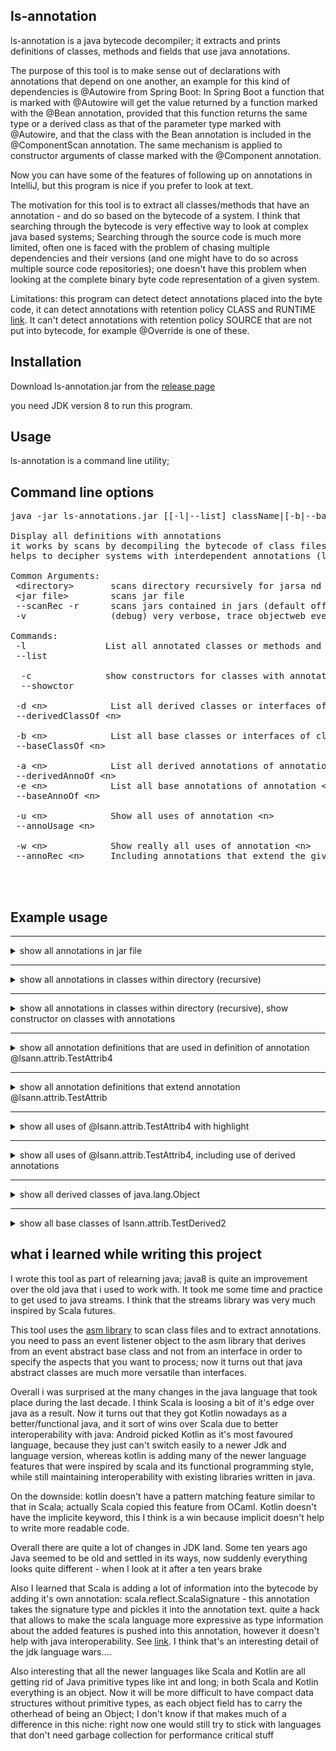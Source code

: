 ## ls-annotation

ls-annotation is a java bytecode decompiler; it extracts and prints definitions of classes, methods and fields that use java annotations.

The purpose of this tool is to make sense out of declarations with annotations that depend on one another, an example for this kind of dependencies is @Autowire from Spring Boot:
In Spring Boot a function that is marked with @Autowire will get the value returned by a function marked with the @Bean annotation, provided that this function
returns the same type or a derived class as that of the parameter type marked with @Autowire, and that the class with the Bean annotation is included in the @ComponentScan annotation.
The same mechanism is applied to constructor arguments of classe marked with the @Component annotation.

Now you can have some of the features of following up on annotations in IntelliJ, but this program is nice if you prefer to look at text.

The motivation for this tool is to extract all classes/methods that have an annotation - and do so based on the bytecode of a system. I think that searching through the bytecode is very effective way to look at complex java based systems; Searching through the source code is much more limited, often one is faced with the problem of chasing multiple dependencies and their versions (and one might have to do so across multiple source code repositories); one doesn't have this problem when looking at the complete binary byte code representation of a given system.

Limitations: this program can detect detect annotations placed into the byte code, it can detect annotations with retention policy CLASS and RUNTIME [link](https://docs.oracle.com/javase/7/docs/api/java/lang/annotation/RetentionPolicy.html). It can't detect annotations with retention policy SOURCE that are not put into bytecode, for example @Override is one of these.

## Installation 

Download ls-annotation.jar from the [release page](https://github.com/MoserMichael/ls-annotations/releases/)

you need JDK version 8 to run this program.

## Usage

ls-annotation is a command line utility;


## Command line options
<pre>
java -jar ls-annotations.jar [[-l|--list] className|[-b|--baseOf] className]|[[-d|--derivedOf]] [--scanRec|-r] [&lt;directory&gt;|&lt;jar file&gt;]*

Display all definitions with annotations
it works by scans by decompiling the bytecode of class files selectively to shows all definitions with annotations.
helps to decipher systems with interdependent annotations (like spring/grpc, etc)

Common Arguments:
 &lt;directory&gt;       scans directory recursively for jarsa nd object files to scan
 &lt;jar file&gt;        scans jar file
 --scanRec -r      scans jars contained in jars (default off) (optional)
 -v                (debug) very verbose, trace objectweb events

Commands:
 -l               List all annotated classes or methods and show the annotations
 --list

  -c              show constructors for classes with annotations (for -l)
  --showctor

 -d &lt;n&gt;            List all derived classes or interfaces of class/interface &lt;n&gt;
 --derivedClassOf &lt;n&gt;

 -b &lt;n&gt;            List all base classes or interfaces of class/interface &lt;n&gt;
 --baseClassOf &lt;n&gt;

 -a &lt;n&gt;            List all derived annotations of annotation &lt;n&gt;
 --derivedAnnoOf &lt;n&gt;
 -e &lt;n&gt;            List all base annotations of annotation &lt;n&gt;
 --baseAnnoOf &lt;n&gt;

 -u &lt;n&gt;            Show all uses of annotation &lt;n&gt;
 --annoUsage &lt;n&gt;

 -w &lt;n&gt;            Show really all uses of annotation &lt;n&gt;
 --annoRec &lt;n&gt;     Including annotations that extend the given one and their usage



</pre>

## Example usage

    
<hr>
<details>
<summary>show all annotations in jar file</summary>
  

Command: <code>java -jar ls-annotations.jar -l ./ls-annotations/build/libs/ls-annotations.jar</code>

<pre>
    File: ./ls-annotations/build/libs/ls-annotations.jar - org/objectweb/asm/ClassReader.class
    
    public class org.objectweb.asm.ClassReader{
    
        @java.lang.Deprecated
        public final deprecated byte[] b;}
    
    File: ./ls-annotations/build/libs/ls-annotations.jar - org/objectweb/asm/ClassWriter.class
    
    public class org.objectweb.asm.ClassWriter
      extends org.objectweb.asm.ClassVisitor{
    
        @java.lang.Deprecated
        public deprecated int newHandle(int,java.lang.String,java.lang.String,java.lang.String);
    }
    
    File: ./ls-annotations/build/libs/ls-annotations.jar - org/objectweb/asm/Handle.class
    
    public final class org.objectweb.asm.Handle{
    
        @java.lang.Deprecated
        public deprecated &lt;init&gt;(int,java.lang.String,java.lang.String,java.lang.String);
    }
    
    File: ./ls-annotations/build/libs/ls-annotations.jar - org/objectweb/asm/MethodVisitor.class
    
    public abstract class org.objectweb.asm.MethodVisitor{
    
        @java.lang.Deprecated
        public deprecated void visitMethodInsn(int,java.lang.String,java.lang.String,java.lang.String);
    }
    
    File: ./ls-annotations/build/libs/ls-annotations.jar - org/objectweb/asm/Opcodes.class
    
    public abstract interface org.objectweb.asm.Opcodes{
    
        @java.lang.Deprecated
        public static final deprecated int ASM10_EXPERIMENTAL = 17432576;}
    

</pre>  
  
</details>

    
<hr>
<details>
<summary>show all annotations in classes within directory (recursive)</summary>
  

Command: <code>java -jar ls-annotations.jar -l ./ls-annotations/build/classes</code>

<pre>
    File: ./ls-annotations/build/classes/java/test/lsann/AppTest.class
    
    public class lsann.AppTest{
    
        @org.junit.Test
        public void testScanAnnotations();
    
    
        @org.junit.Test
        public void testScanAnnotationsAndShowCtor();
    
    
        @org.junit.Test
        public void testShowDerived();
    
    
        @org.junit.Test
        public void testAnnotationUsage();
    }
    
    File: ./ls-annotations/build/classes/java/test/lsann/attrib/ClassWithAnnotations.class
    
    
    @org.springframework.boot.autoconfigure.SpringBootApplication(
        scanBasePackages={
            "com.max.b2c.*"})
    @org.springframework.context.annotation.ComponentScan(
        basePackages={
            "arg.a",
            "org.b"},
        excludeFilters={
            @org.springframework.context.annotation.ComponentScan$Filter(
                    type=org.springframework.context.annotation.FilterType.CUSTOM,
                    classes={
                        lsann.attrib.ClassWithAnnotations.class}),
            @org.springframework.context.annotation.ComponentScan$Filter(
                    type=org.springframework.context.annotation.FilterType.CUSTOM,
                    classes={
                        org.springframework.boot.autoconfigure.AutoConfigurationExcludeFilter.class})})
    public class lsann.attrib.ClassWithAnnotations{
    
        @org.springframework.context.annotation.Bean
        public lsann.attrib.ClassWithAnnotations outgoingMessageBuilderFactory(
                @org.springframework.beans.factory.annotation.Autowired
                java.util.List,
                @org.springframework.beans.factory.annotation.Value(
                    value="${external.s3.region}")
                java.lang.String,
                @org.springframework.beans.factory.annotation.Value(
                    value="${external.s3.bucket}")
                java.lang.String,
                @org.springframework.beans.factory.annotation.Value(
                    value="${external.s3.min-message-size-bytes}")
                int,
                @org.springframework.beans.factory.annotation.Value(
                    value="${external.s3.upload-part-size-bytes}")
                int);
    }
    
    File: ./ls-annotations/build/classes/java/test/lsann/attrib/TestDerived2.class
    
    public class lsann.attrib.TestDerived2
      extends lsann.attrib.TestDerivedClass{
    
        @lsann.attrib.TestAttrib4
         java.lang.String member;
        @lsann.attrib.TestAttrib4
        public void setMe(java.lang.String);
    }
    
    File: ./ls-annotations/build/classes/java/test/lsann/attrib/TestAttrib.class
    
    public @interface lsann.attrib.TestAttrib
      implements java.lang.annotation.Annotation{
        public abstract java.lang.String name();
    }
    
    File: ./ls-annotations/build/classes/java/test/lsann/attrib/TestBaseClass.class
    
    
    @lsann.attrib.TestAttrib4
    public class lsann.attrib.TestBaseClass{
    }
    
    File: ./ls-annotations/build/classes/java/test/lsann/attrib/TestAttrib4.class
    
    
    @lsann.attrib.TestAttrib2
    public @interface lsann.attrib.TestAttrib4
      implements java.lang.annotation.Annotation{
    }
    
    File: ./ls-annotations/build/classes/java/test/lsann/attrib/TestAttrib2.class
    
    
    @lsann.attrib.TestAttrib(
        name="kuku")
    public @interface lsann.attrib.TestAttrib2
      implements java.lang.annotation.Annotation{
    }
    
    File: ./ls-annotations/build/classes/java/test/lsann/attrib/ClassWithAnnotations$NestedClass$NestedLevelTwoClass.class
    
    
    @org.springframework.stereotype.Component
    public class lsann.attrib.ClassWithAnnotations$NestedClass$NestedLevelTwoClass{
    }
    
    File: ./ls-annotations/build/classes/java/test/lsann/attrib/ClassWithAnnotations$NestedClass.class
    
    
    @org.springframework.stereotype.Component
    public class lsann.attrib.ClassWithAnnotations$NestedClass{
    }
    
    File: ./ls-annotations/build/classes/java/test/lsann/attrib/TestAttrib3.class
    
    
    @lsann.attrib.TestAttrib(
        name="kuku")
    public @interface lsann.attrib.TestAttrib3
      implements java.lang.annotation.Annotation{
    }
    

</pre>  
  
</details>

    
<hr>
<details>
<summary>show all annotations in classes within directory (recursive), show constructor on classes with annotations</summary>
  

Command: <code>java -jar ls-annotations.jar -l ./ls-annotations/build/classes -c</code>

<pre>
    File: ./ls-annotations/build/classes/java/test/lsann/AppTest.class
    
    public class lsann.AppTest{
    
        @org.junit.Test
        public void testScanAnnotations();
    
    
        @org.junit.Test
        public void testScanAnnotationsAndShowCtor();
    
    
        @org.junit.Test
        public void testShowDerived();
    
    
        @org.junit.Test
        public void testAnnotationUsage();
    }
    
    File: ./ls-annotations/build/classes/java/test/lsann/attrib/ClassWithAnnotations.class
    
    
    @org.springframework.boot.autoconfigure.SpringBootApplication(
        scanBasePackages={
            "com.max.b2c.*"})
    @org.springframework.context.annotation.ComponentScan(
        basePackages={
            "arg.a",
            "org.b"},
        excludeFilters={
            @org.springframework.context.annotation.ComponentScan$Filter(
                    type=org.springframework.context.annotation.FilterType.CUSTOM,
                    classes={
                        lsann.attrib.ClassWithAnnotations.class}),
            @org.springframework.context.annotation.ComponentScan$Filter(
                    type=org.springframework.context.annotation.FilterType.CUSTOM,
                    classes={
                        org.springframework.boot.autoconfigure.AutoConfigurationExcludeFilter.class})})
    public class lsann.attrib.ClassWithAnnotations{
        public &lt;init&gt;(java.lang.String,java.lang.String,int,boolean);
    
    
        @org.springframework.context.annotation.Bean
        public lsann.attrib.ClassWithAnnotations outgoingMessageBuilderFactory(
                @org.springframework.beans.factory.annotation.Autowired
                java.util.List,
                @org.springframework.beans.factory.annotation.Value(
                    value="${external.s3.region}")
                java.lang.String,
                @org.springframework.beans.factory.annotation.Value(
                    value="${external.s3.bucket}")
                java.lang.String,
                @org.springframework.beans.factory.annotation.Value(
                    value="${external.s3.min-message-size-bytes}")
                int,
                @org.springframework.beans.factory.annotation.Value(
                    value="${external.s3.upload-part-size-bytes}")
                int);
    }
    
    File: ./ls-annotations/build/classes/java/test/lsann/attrib/TestDerived2.class
    
    public class lsann.attrib.TestDerived2
      extends lsann.attrib.TestDerivedClass{
    
        @lsann.attrib.TestAttrib4
         java.lang.String member;
        @lsann.attrib.TestAttrib4
        public void setMe(java.lang.String);
    }
    
    File: ./ls-annotations/build/classes/java/test/lsann/attrib/TestAttrib.class
    
    public @interface lsann.attrib.TestAttrib
      implements java.lang.annotation.Annotation{
        public abstract java.lang.String name();
    }
    
    File: ./ls-annotations/build/classes/java/test/lsann/attrib/TestBaseClass.class
    
    
    @lsann.attrib.TestAttrib4
    public class lsann.attrib.TestBaseClass{
        public &lt;init&gt;();
    }
    
    File: ./ls-annotations/build/classes/java/test/lsann/attrib/TestAttrib4.class
    
    
    @lsann.attrib.TestAttrib2
    public @interface lsann.attrib.TestAttrib4
      implements java.lang.annotation.Annotation{
    }
    
    File: ./ls-annotations/build/classes/java/test/lsann/attrib/TestAttrib2.class
    
    
    @lsann.attrib.TestAttrib(
        name="kuku")
    public @interface lsann.attrib.TestAttrib2
      implements java.lang.annotation.Annotation{
    }
    
    File: ./ls-annotations/build/classes/java/test/lsann/attrib/ClassWithAnnotations$NestedClass$NestedLevelTwoClass.class
    
    
    @org.springframework.stereotype.Component
    public class lsann.attrib.ClassWithAnnotations$NestedClass$NestedLevelTwoClass{
        public &lt;init&gt;(
                @org.springframework.beans.factory.annotation.Autowired
                java.lang.String);
    }
    
    File: ./ls-annotations/build/classes/java/test/lsann/attrib/ClassWithAnnotations$NestedClass.class
    
    
    @org.springframework.stereotype.Component
    public class lsann.attrib.ClassWithAnnotations$NestedClass{
        public &lt;init&gt;(
                @org.springframework.beans.factory.annotation.Autowired
                int);
    }
    
    File: ./ls-annotations/build/classes/java/test/lsann/attrib/TestAttrib3.class
    
    
    @lsann.attrib.TestAttrib(
        name="kuku")
    public @interface lsann.attrib.TestAttrib3
      implements java.lang.annotation.Annotation{
    }
    

</pre>  
  
</details>

    
<hr>
<details>
<summary>show all annotation definitions that are used in definition of annotation @lsann.attrib.TestAttrib4</summary>
  

Command: <code>java -jar ls-annotations.jar -e @lsann.attrib.TestAttrib4 ./ls-annotations/build/classes</code>

<pre>
    
    @lsann.attrib.TestAttrib2
    public @interface lsann.attrib.TestAttrib4
      implements java.lang.annotation.Annotation{
    }
    
    
    @lsann.attrib.TestAttrib(
        name="kuku")
    public @interface lsann.attrib.TestAttrib2
      implements java.lang.annotation.Annotation{
    }
    
    public @interface lsann.attrib.TestAttrib
      implements java.lang.annotation.Annotation{
        public abstract java.lang.String name();
    }
    

</pre>  
  
</details>

    
<hr>
<details>
<summary>show all annotation definitions that extend annotation @lsann.attrib.TestAttrib</summary>
  

Command: <code>java -jar ls-annotations.jar -a @lsann.attrib.TestAttrib ./ls-annotations/build/classes</code>

<pre>
    public @interface lsann.attrib.TestAttrib
      implements java.lang.annotation.Annotation{
        public abstract java.lang.String name();
    }
    
    
    @lsann.attrib.TestAttrib(
        name="kuku")
    public @interface lsann.attrib.TestAttrib2
      implements java.lang.annotation.Annotation{
    }
    
    
    @lsann.attrib.TestAttrib2
    public @interface lsann.attrib.TestAttrib4
      implements java.lang.annotation.Annotation{
    }
    
    
    @lsann.attrib.TestAttrib(
        name="kuku")
    public @interface lsann.attrib.TestAttrib3
      implements java.lang.annotation.Annotation{
    }
    

</pre>  
  
</details>

    
<hr>
<details>
<summary>show all uses of @lsann.attrib.TestAttrib4 with highlight</summary>
  

Command: <code>java -jar ls-annotations.jar -u @lsann.attrib.TestAttrib4 ./ls-annotations/build/classes</code>

<pre>
    public class lsann.attrib.TestDerived2
      extends lsann.attrib.TestDerivedClass{
    
        <b>@lsann.attrib.TestAttrib4</b>
         java.lang.String member;
        <b>@lsann.attrib.TestAttrib4</b>
        public void setMe(java.lang.String);
    }
    
    
    <b>@lsann.attrib.TestAttrib4</b>
    public class lsann.attrib.TestBaseClass{
    }
    

</pre>  
  
</details>

    
<hr>
<details>
<summary>show all uses of @lsann.attrib.TestAttrib4, including use of derived annotations </summary>
  

Command: <code>java -jar ls-annotations.jar -w @lsann.attrib.TestAttrib ./ls-annotations/build/classes</code>

<pre>
    public @interface lsann.attrib.TestAttrib
      implements java.lang.annotation.Annotation{
        public abstract java.lang.String name();
    }
    
    
    @lsann.attrib.TestAttrib(
        name="kuku")
    public @interface lsann.attrib.TestAttrib2
      implements java.lang.annotation.Annotation{
    }
    
    
    @lsann.attrib.TestAttrib2
    public @interface lsann.attrib.TestAttrib4
      implements java.lang.annotation.Annotation{
    }
    
    public class lsann.attrib.TestDerived2
      extends lsann.attrib.TestDerivedClass{
    
        <b>@lsann.attrib.TestAttrib4</b>
         java.lang.String member;
        <b>@lsann.attrib.TestAttrib4</b>
        public void setMe(java.lang.String);
    }
    
    
    <b>@lsann.attrib.TestAttrib4</b>
    public class lsann.attrib.TestBaseClass{
    }
    
    
    @lsann.attrib.TestAttrib(
        name="kuku")
    public @interface lsann.attrib.TestAttrib3
      implements java.lang.annotation.Annotation{
    }
    

</pre>  
  
</details>

    
<hr>
<details>
<summary>show all derived classes of java.lang.Object</summary>
  

Command: <code>java -jar ls-annotations.jar -l ./ls-annotations/build/classes -d java.lang.Object</code>

<pre>
    java.lang.Object
        lsann.AllJarClassVisitors lsann.ClassHierarchyAsmClassVisitor$ClassEntryData@300ffa5d
        lsann.AllJarClassVisitors$1 lsann.ClassHierarchyAsmClassVisitor$ClassEntryData@1f17ae12
        lsann.AllJarClassVisitors$AnnoDeclGraphJarClassVisitor$1 lsann.ClassHierarchyAsmClassVisitor$ClassEntryData@4d405ef7
        lsann.AllJarClassVisitors$AnnoDeclGraphJarClassVisitor$ShowAnnotationUsage lsann.ClassHierarchyAsmClassVisitor$ClassEntryData@6193b845
        lsann.AllJarClassVisitors$AnnoDeclGraphJarClassVisitor$ShowUsageRecursive lsann.ClassHierarchyAsmClassVisitor$ClassEntryData@2e817b38
        lsann.AppTest lsann.ClassHierarchyAsmClassVisitor$ClassEntryData@c4437c4
        lsann.AstDefinition lsann.ClassHierarchyAsmClassVisitor$ClassEntryData@433c675d
        lsann.AstDefinition$AnnotationBaseRep lsann.ClassHierarchyAsmClassVisitor$ClassEntryData@3f91beef
            lsann.AstDefinition$AnnotationCompoundRep lsann.ClassHierarchyAsmClassVisitor$ClassEntryData@1a6c5a9e
                lsann.AstDefinition$AnnotationArrayRep lsann.ClassHierarchyAsmClassVisitor$ClassEntryData@37bba400
                lsann.AstDefinition$AnnotationRep lsann.ClassHierarchyAsmClassVisitor$ClassEntryData@179d3b25
                    lsann.AstDefinition$AnnotationNestedRep lsann.ClassHierarchyAsmClassVisitor$ClassEntryData@254989ff
            lsann.AstDefinition$AnnotationEnumValRep lsann.ClassHierarchyAsmClassVisitor$ClassEntryData@5d099f62
            lsann.AstDefinition$AnnotationValueRep lsann.ClassHierarchyAsmClassVisitor$ClassEntryData@37f8bb67
        lsann.AstDefinition$RepBase lsann.ClassHierarchyAsmClassVisitor$ClassEntryData@49c2faae
            lsann.AstDefinition$ClassRep lsann.ClassHierarchyAsmClassVisitor$ClassEntryData@20ad9418
            lsann.AstDefinition$FieldRep lsann.ClassHierarchyAsmClassVisitor$ClassEntryData@31cefde0
            lsann.AstDefinition$MethodParamRep lsann.ClassHierarchyAsmClassVisitor$ClassEntryData@439f5b3d
            lsann.AstDefinition$MethodRep lsann.ClassHierarchyAsmClassVisitor$ClassEntryData@1d56ce6a
        lsann.AstVisitorEvents lsann.ClassHierarchyAsmClassVisitor$ClassEntryData@5197848c
            lsann.AllJarClassVisitors$AnnoDeclGraphJarClassVisitor$AnnoDeclGraphAstVisitorEvents lsann.ClassHierarchyAsmClassVisitor$ClassEntryData@17f052a3
            lsann.AllJarClassVisitors$LsAnnotationJarClassVisitor$LsAstVisitorEvents lsann.ClassHierarchyAsmClassVisitor$ClassEntryData@2e0fa5d3
        lsann.ClassHierarchyAsmClassVisitor$ClassEntryData lsann.ClassHierarchyAsmClassVisitor$ClassEntryData@5010be6
        lsann.SpringBootAutowireAnalyser lsann.ClassHierarchyAsmClassVisitor$ClassEntryData@685f4c2e
        lsann.asmtools.AsmAccessNames lsann.ClassHierarchyAsmClassVisitor$ClassEntryData@7daf6ecc
        lsann.asmtools.AsmAccessNames$Entry lsann.ClassHierarchyAsmClassVisitor$ClassEntryData@2e5d6d97
        lsann.asmtools.SigParse lsann.ClassHierarchyAsmClassVisitor$ClassEntryData@238e0d81
        lsann.asmtools.SigParse$PosParse lsann.ClassHierarchyAsmClassVisitor$ClassEntryData@31221be2
        lsann.asmtools.TracingVisitors lsann.ClassHierarchyAsmClassVisitor$ClassEntryData@377dca04
        lsann.attrib.ClassWithAnnotations lsann.ClassHierarchyAsmClassVisitor$ClassEntryData@728938a9
        lsann.attrib.ClassWithAnnotations$NestedClass lsann.ClassHierarchyAsmClassVisitor$ClassEntryData@21b8d17c
        lsann.attrib.ClassWithAnnotations$NestedClass$NestedLevelTwoClass lsann.ClassHierarchyAsmClassVisitor$ClassEntryData@6433a2
        lsann.attrib.TestAttrib lsann.ClassHierarchyAsmClassVisitor$ClassEntryData@5910e440
        lsann.attrib.TestAttrib2 lsann.ClassHierarchyAsmClassVisitor$ClassEntryData@6267c3bb
        lsann.attrib.TestAttrib3 lsann.ClassHierarchyAsmClassVisitor$ClassEntryData@533ddba
        lsann.attrib.TestAttrib4 lsann.ClassHierarchyAsmClassVisitor$ClassEntryData@246b179d
        lsann.attrib.TestBaseClass lsann.ClassHierarchyAsmClassVisitor$ClassEntryData@7a07c5b4
            lsann.attrib.TestDerivedClass lsann.ClassHierarchyAsmClassVisitor$ClassEntryData@26a1ab54
                lsann.attrib.TestDerived2 lsann.ClassHierarchyAsmClassVisitor$ClassEntryData@3d646c37
        lsann.attrib.TestInterface lsann.ClassHierarchyAsmClassVisitor$ClassEntryData@41cf53f9
            lsann.attrib.TestDerivedClass lsann.ClassHierarchyAsmClassVisitor$ClassEntryData@26a1ab54
                lsann.attrib.TestDerived2 lsann.ClassHierarchyAsmClassVisitor$ClassEntryData@3d646c37
        lsann.cmd.App lsann.ClassHierarchyAsmClassVisitor$ClassEntryData@5a10411
        lsann.fileio.JarClassVisitor lsann.ClassHierarchyAsmClassVisitor$ClassEntryData@2ef1e4fa
            lsann.AllJarClassVisitors$AnnoDeclGraphJarClassVisitor lsann.ClassHierarchyAsmClassVisitor$ClassEntryData@306a30c7
            lsann.AllJarClassVisitors$ClassHierarchyJarClassVisitor lsann.ClassHierarchyAsmClassVisitor$ClassEntryData@b81eda8
            lsann.AllJarClassVisitors$LsAnnotationJarClassVisitor lsann.ClassHierarchyAsmClassVisitor$ClassEntryData@68de145
            lsann.cmd.App$1 lsann.ClassHierarchyAsmClassVisitor$ClassEntryData@27fa135a
        lsann.fileio.JarReader lsann.ClassHierarchyAsmClassVisitor$ClassEntryData@46f7f36a
        lsann.fileio.JarReader$1 lsann.ClassHierarchyAsmClassVisitor$ClassEntryData@421faab1
        lsann.fileio.JarReader$PathName lsann.ClassHierarchyAsmClassVisitor$ClassEntryData@2b71fc7e
        lsann.graph.HierarchyGraph lsann.ClassHierarchyAsmClassVisitor$ClassEntryData@5ce65a89
        lsann.graph.HierarchyGraph$Entry lsann.ClassHierarchyAsmClassVisitor$ClassEntryData@25f38edc
        lsann.graph.HierarchyGraph$HierarchyGraphVisitor lsann.ClassHierarchyAsmClassVisitor$ClassEntryData@1a86f2f1
            lsann.AllJarClassVisitors$AnnoDeclGraphJarClassVisitor$1 lsann.ClassHierarchyAsmClassVisitor$ClassEntryData@4d405ef7
            lsann.AllJarClassVisitors$AnnoDeclGraphJarClassVisitor$ShowAnnotationUsage lsann.ClassHierarchyAsmClassVisitor$ClassEntryData@6193b845
            lsann.AllJarClassVisitors$AnnoDeclGraphJarClassVisitor$ShowUsageRecursive lsann.ClassHierarchyAsmClassVisitor$ClassEntryData@2e817b38
            lsann.graph.HierarchyGraphVisitors$ShowHierarchyVisitor lsann.ClassHierarchyAsmClassVisitor$ClassEntryData@3eb07fd3
        lsann.graph.HierarchyGraph$LinkEntry lsann.ClassHierarchyAsmClassVisitor$ClassEntryData@506c589e
        lsann.graph.HierarchyGraphVisitors lsann.ClassHierarchyAsmClassVisitor$ClassEntryData@69d0a921
        lsann.graph.HierarchyGraphVisitors$ShowHierarchyVisitor lsann.ClassHierarchyAsmClassVisitor$ClassEntryData@3eb07fd3
        lsann.util.Pair lsann.ClassHierarchyAsmClassVisitor$ClassEntryData@446cdf90
        lsann.util.StrUtil lsann.ClassHierarchyAsmClassVisitor$ClassEntryData@799f7e29

</pre>  
  
</details>

    
<hr>
<details>
<summary>show all base classes of lsann.attrib.TestDerived2</summary>
  

Command: <code>java -jar ls-annotations.jar -l ./ls-annotations/build/classes -b lsann.attrib.TestDerived2</code>

<pre>
    lsann.attrib.TestDerived2 lsann.ClassHierarchyAsmClassVisitor$ClassEntryData@79fc0f2f
        lsann.attrib.TestDerivedClass lsann.ClassHierarchyAsmClassVisitor$ClassEntryData@1f17ae12
            lsann.attrib.TestBaseClass lsann.ClassHierarchyAsmClassVisitor$ClassEntryData@4d405ef7
                java.lang.Object
            lsann.attrib.TestInterface lsann.ClassHierarchyAsmClassVisitor$ClassEntryData@6193b845
                java.lang.Object

</pre>  
  
</details>

## what i learned while writing this project

I wrote this tool as part of relearning java; java8 is quite an improvement over the old java that i used to work with. It took me some time and practice to get used to java streams. I think that the streams library was very much inspired by Scala futures.

This tool uses the [asm library](https://asm.ow2.io/) to scan class files and to extract annotations. you need to pass an event listener object to the asm library that derives from an event abstract base class and not from an interface in order to specify the aspects that you want to process; now it turns out that java abstract classes are much more versatile than interfaces.

Overall i was surprised at the many changes in the java language that took place during the last decade. I think Scala is loosing a bit of it's edge over java as a result. Now it turns out that they got Kotlin nowadays as a better/functional java, and it sort of wins over Scala due to better interoperability with java: Android picked Kotlin as it's most favoured language, because they just can't switch easily to a newer Jdk and language version, whereas kotlin is adding many of the newer language features that were inspired by scala and its functional programming style, while still maintaining interoperability with existing libraries written in java.

On the downside: kotlin doesn't have a pattern matching feature similar to that in Scala; actually Scala copied this feature from OCaml. Kotlin doesn't have the implicite keyword, this I think is a win because implicit doesn't help to write more readable code.

Overall there are quite a lot of changes in JDK land. Some ten years ago Java seemed to be old and settled in its ways, now suddenly everything looks quite different - when I look at it after a ten years brake

Also I learned that Scala is adding a lot of information into the bytecode by adding it's own annotation: scala.reflect.ScalaSignature - this annotation takes the signature type and pickles it into the annotation text. quite a hack that allows to make the scala language more expressive as type information about the added features is pushed into this annotation, however it doesn't help with java interoperability. See [link](https://stackoverflow.com/questions/29267199/what-is-a-scalasignature). I think that's an interesting  detail of the jdk language wars....

Also interesting that all the newer languages like Scala and Kotlin are all getting rid of Java primitive types like int and long; in both Scala and Kotlin everything is an object. Now it will be more difficult to have compact data structures without primitive types, as each object field has to carry the otherhead of being an Object; I don't know if that makes much of a difference in this niche: right now one would still try to stick with languages that don't need garbage collection for performance critical stuff

